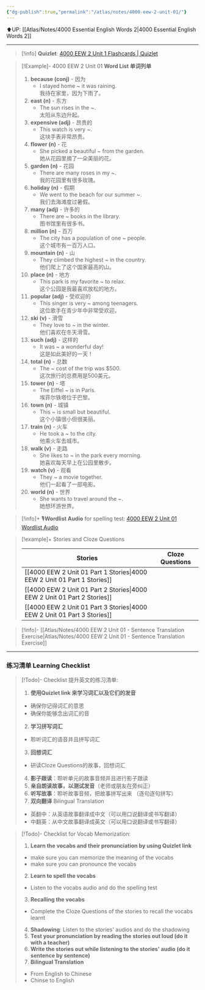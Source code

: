 ```yaml
---
{"dg-publish":true,"permalink":"/atlas/notes/4000-eew-2-unit-01/"}
---
```


⬆️UP: [[Atlas/Notes/4000 Essential English Words 2\|4000 Essential English Words 2]]

---
> [!info] **Quizlet**:  [4000 EEW 2 Unit 1 Flashcards | Quizlet](https://quizlet.com/my/1001233466/4000-eew-2-unit-01-flash-cards/?i=1vbzw5&x=1jqt)

> [!Example]- 4000 EEW 2 Unit 01 **Word List 单词列单**
> 1. **because (conj)** - 因为
>     - I stayed home ~ it was raining.  
>         我待在家里，因为下雨了。
> 2. **east (n)** - 东方
>     - The sun rises in the ~.  
>         太阳从东边升起。
> 3. **expensive (adj)** - 昂贵的
>     - This watch is very ~.  
>         这块手表非常昂贵。
> 4. **flower (n)** - 花
>     - She picked a beautiful ~ from the garden.  
>         她从花园里摘了一朵美丽的花。
> 5. **garden (n)** - 花园
>     - There are many roses in my ~.  
>         我的花园里有很多玫瑰。
> 6. **holiday (n)** - 假期
>     - We went to the beach for our summer ~.  
>         我们去海滩度过暑假。
> 7. **many (adj)** - 许多的
>     - There are ~ books in the library.  
>         图书馆里有很多书。
> 8. **million (n)** - 百万
>     - The city has a population of one ~ people.  
>         这个城市有一百万人口。
> 9. **mountain (n)** - 山
>     - They climbed the highest ~ in the country.  
>         他们爬上了这个国家最高的山。
> 10. **place (n)** - 地方
>     - This park is my favorite ~ to relax.  
>         这个公园是我最喜欢放松的地方。
> 11. **popular (adj)** - 受欢迎的
>     - This singer is very ~ among teenagers.  
>         这位歌手在青少年中非常受欢迎。
> 12. **ski (v)** - 滑雪
>     - They love to ~ in the winter.  
>         他们喜欢在冬天滑雪。
> 13. **such (adj)** - 这样的
>     - It was ~ a wonderful day!  
>         这是如此美好的一天！
> 14. **total (n)** - 总数
>     - The ~ cost of the trip was $500.  
>         这次旅行的总费用是500美元。
> 15. **tower (n)** - 塔
>     - The Eiffel ~ is in Paris.  
>         埃菲尔铁塔位于巴黎。
> 16. **town (n)** - 城镇
>     - This ~ is small but beautiful.  
>         这个小镇很小但很美丽。
> 17. **train (n)** - 火车
>     - He took a ~ to the city.  
>         他乘火车去城市。
> 18. **walk (v)** - 走路
>     - She likes to ~ in the park every morning.  
>         她喜欢每天早上在公园里散步。
> 19. **watch (v)** - 观看
>     - They ~ a movie together.  
>         他们一起看了一部电影。
> 20. **world (n)** - 世界
>     - She wants to travel around the ~.  
>         她想环游世界。


> [!info]+ 🎙️**Wordlist Audio** for spelling test: [4000 EEW 2 Unit 01 Wordlist Audio](https://drive.google.com/file/d/1ZGaJXyzcd-FN_qK6-pju4aNwAXmts8H3/view?usp=drive_link)


> [!example]+ Stories and Cloze Questions
> 
> | Stories                               | Cloze Questions |
> | ------------------------------------- | --------------- |
>| [[4000 EEW 2 Unit 01 Part 1 Stories\|4000 EEW 2 Unit 01 Part 1 Stories]] |                 |
> | [[4000 EEW 2 Unit 01 Part 2 Stories\|4000 EEW 2 Unit 01 Part 2 Stories]] |                 |
> | [[4000 EEW 2 Unit 01 Part 3 Stories\|4000 EEW 2 Unit 01 Part 3 Stories]] |                 |

> [!info]- [[Atlas/Notes/4000 EEW 2 Unit 01 -  Sentence Translation Exercise\|Atlas/Notes/4000 EEW 2 Unit 01 -  Sentence Translation Exercise]]


---

### 练习清单 Learning Checklist

> [!Todo]- Checklist 提升英文的练习清单:
> 1. **使用Quizlet link 来学习词汇以及它们的发音** 
>	- 确保你记得词汇的意思 
>	- 确保你能够念出词汇的音 
> 2. **学习拼写词汇** 
>	- 聆听词汇的语音并且拼写词汇 
> 3. **回想词汇**
>	- 研读Cloze Questions的故事，回想词汇 
> 4. **影子跟读**：聆听单元的故事音频并且进行影子跟读 
> 5. **亲自朗读故事，以测试发音**（老师或朋友在旁纠正）
> 6. **听写故事**：聆听故事音频，把故事拼写出来 （逐句逐句拼写）
> 7. **双向翻译** Bilingual Translation 
>	- 英翻中：从英语故事翻译成中文（可以用口说翻译或书写翻译）
>	- 中翻英：从中文故事翻译成英文（可以用口说翻译或书写翻译）

> [!Todo]- Checklist for Vocab Memorization:
> 
> 1. **Learn the vocabs and their pronunciation by using Quizlet link**
>	- make sure you can memorize the meaning of the vocabs
>	- make sure you can pronounce the vocabs
> 2. **Learn to spell the vocabs**
>	- Listen to the vocabs audio and do the spelling test
> 3. **Recalling the vocabs**
>	- Complete the Cloze Questions of the stories to recall the vocabs learnt
> 4. **Shadowing**: Listen to the stories' audios and do the shadowing
> 5. **Test your pronunciation by reading the stories out loud (do it with a teacher)**
> 6. **Write the stories out while listening to the stories' audio (do it sentence by sentence)**
> 7. **Bilingual Translation** 
> 	- From English to Chinese
> 	- Chinse to English

